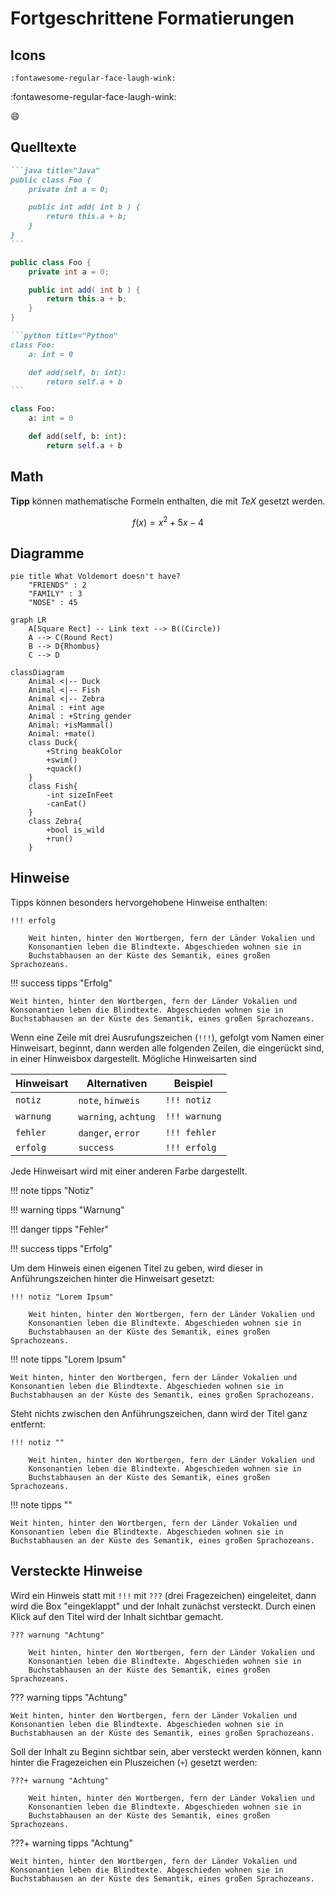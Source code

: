 # Fortgeschrittene Formatierungen

## Icons

```
:fontawesome-regular-face-laugh-wink:
```
:fontawesome-regular-face-laugh-wink:

:smile:

## Quelltexte

````markdown title="Beispiel"
```java title="Java"
public class Foo {
	private int a = 0;

	public int add( int b ) {
		return this.a + b;
	}
}
```
````

```java title="Java"
public class Foo {
	private int a = 0;

	public int add( int b ) {
		return this.a + b;
	}
}
```

````markdown title="Beispiel"
```python title="Python"
class Foo:
	a: int = 0

	def add(self, b: int):
		return self.a + b
```
````

```python title="Python"
class Foo:
	a: int = 0

	def add(self, b: int):
		return self.a + b
```

## Math

**Tipp** können mathematische Formeln enthalten, die mit *TeX* gesetzt werden.

$$
f(x) = x^2 + 5x - 4
$$

## Diagramme

```mermaid
pie title What Voldemort doesn't have?
	"FRIENDS" : 2
	"FAMILY" : 3
	"NOSE" : 45
```

```mermaid
graph LR
    A[Square Rect] -- Link text --> B((Circle))
    A --> C(Round Rect)
    B --> D{Rhombus}
    C --> D
```

```mermaid
classDiagram
    Animal <|-- Duck
    Animal <|-- Fish
    Animal <|-- Zebra
    Animal : +int age
    Animal : +String gender
    Animal: +isMammal()
    Animal: +mate()
    class Duck{
        +String beakColor
        +swim()
        +quack()
    }
    class Fish{
        -int sizeInFeet
        -canEat()
    }
    class Zebra{
        +bool is_wild
        +run()
    }
```

## Hinweise

Tipps können besonders hervorgehobene Hinweise enthalten:

``` title="Beispiel"
!!! erfolg

	Weit hinten, hinter den Wortbergen, fern der Länder Vokalien und 
	Konsonantien leben die Blindtexte. Abgeschieden wohnen sie in 
	Buchstabhausen an der Küste des Semantik, eines großen Sprachozeans. 
```

!!! success tipps "Erfolg"

	Weit hinten, hinter den Wortbergen, fern der Länder Vokalien und Konsonantien leben die Blindtexte. Abgeschieden wohnen sie in Buchstabhausen an der Küste des Semantik, eines großen Sprachozeans.

Wenn eine Zeile mit drei Ausrufungszeichen (`!!!`), gefolgt vom Namen einer Hinweisart, beginnt, dann werden alle folgenden Zeilen, die eingerückt sind, in einer Hinweisbox dargestellt. Mögliche Hinweisarten sind 

| Hinweisart | Alternativen         | Beispiel      |
|------------|----------------------|---------------|
| `notiz`    | `note`, `hinweis`    | `!!! notiz`   |
| `warnung`  | `warning`, `achtung` | `!!! warnung` |
| `fehler`   | `danger`, `error`    | `!!! fehler`  |
| `erfolg`   | `success`            | `!!! erfolg`  |

Jede Hinweisart wird mit einer anderen Farbe dargestellt.

!!! note tipps "Notiz"

!!! warning tipps "Warnung"

!!! danger tipps "Fehler"

!!! success tipps "Erfolg"

Um dem Hinweis einen eigenen Titel zu geben, wird dieser in Anführungszeichen hinter die Hinweisart gesetzt:

``` title="Beispiel"
!!! notiz "Lorem Ipsum"

	Weit hinten, hinter den Wortbergen, fern der Länder Vokalien und 
	Konsonantien leben die Blindtexte. Abgeschieden wohnen sie in 
	Buchstabhausen an der Küste des Semantik, eines großen Sprachozeans. 
```

!!! note tipps "Lorem Ipsum"

	Weit hinten, hinter den Wortbergen, fern der Länder Vokalien und 
	Konsonantien leben die Blindtexte. Abgeschieden wohnen sie in 
	Buchstabhausen an der Küste des Semantik, eines großen Sprachozeans. 


Steht nichts zwischen den Anführungszeichen, dann wird der Titel ganz entfernt:

``` title="Beispiel"
!!! notiz ""

	Weit hinten, hinter den Wortbergen, fern der Länder Vokalien und 
	Konsonantien leben die Blindtexte. Abgeschieden wohnen sie in 
	Buchstabhausen an der Küste des Semantik, eines großen Sprachozeans. 
```

!!! note tipps ""

	Weit hinten, hinter den Wortbergen, fern der Länder Vokalien und 
	Konsonantien leben die Blindtexte. Abgeschieden wohnen sie in 
	Buchstabhausen an der Küste des Semantik, eines großen Sprachozeans. 

## Versteckte Hinweise

Wird ein Hinweis statt mit `!!!` mit `???` (drei Fragezeichen) eingeleitet, dann wird die Box "eingeklappt" und der Inhalt zunächst versteckt. Durch einen Klick auf den Titel wird der Inhalt sichtbar gemacht.

```
??? warnung "Achtung"

	Weit hinten, hinter den Wortbergen, fern der Länder Vokalien und 
	Konsonantien leben die Blindtexte. Abgeschieden wohnen sie in 
	Buchstabhausen an der Küste des Semantik, eines großen Sprachozeans. 
```

??? warning tipps "Achtung"

	Weit hinten, hinter den Wortbergen, fern der Länder Vokalien und 
	Konsonantien leben die Blindtexte. Abgeschieden wohnen sie in 
	Buchstabhausen an der Küste des Semantik, eines großen Sprachozeans. 

Soll der Inhalt zu Beginn sichtbar sein, aber versteckt werden können, kann hinter die Fragezeichen ein Pluszeichen (`+`) gesetzt werden:

```
???+ warnung "Achtung"

	Weit hinten, hinter den Wortbergen, fern der Länder Vokalien und 
	Konsonantien leben die Blindtexte. Abgeschieden wohnen sie in 
	Buchstabhausen an der Küste des Semantik, eines großen Sprachozeans. 
```

???+ warning tipps "Achtung"

	Weit hinten, hinter den Wortbergen, fern der Länder Vokalien und 
	Konsonantien leben die Blindtexte. Abgeschieden wohnen sie in 
	Buchstabhausen an der Küste des Semantik, eines großen Sprachozeans. 
